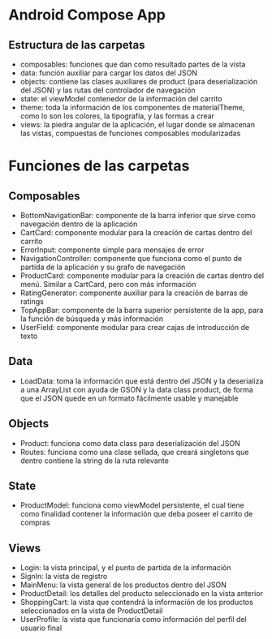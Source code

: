 # Android Compose App

## Estructura de las carpetas
- composables: funciones que dan como resultado partes de la vista
- data: función auxiliar para cargar los datos del JSON
- objects: contiene las clases auxiliares de product (para deserialización del JSON) y las rutas del controlador de navegación
- state: el viewModel contenedor de la información del carrito
- theme: toda la información de los componentes de materialTheme, como lo son los colores, la tipografía, y las formas a crear
- views: la piedra angular de la aplicación, el lugar donde se almacenan las vistas, compuestas de funciones composables modularizadas

# Funciones de las carpetas
## Composables
- BottomNavigationBar: componente de la barra inferior que sirve como navegación dentro de la aplicación
- CartCard: componente modular para la creación de cartas dentro del carrito
- ErrorInput: componente simple para mensajes de error
- NavigationController: componente que funciona como el punto de partida de la aplicación y su grafo de navegación
- ProductCard: componente modular para la creación de cartas dentro del menú. Similar a CartCard, pero con más información
- RatingGenerator: componente auxiliar para la creación de barras de ratings
- TopAppBar: componente de la barra superior persistente de la app, para la función de búsqueda y más información
- UserField: componente modular para crear cajas de introducción de texto

## Data
- LoadData: toma la información que está dentro del JSON y la deserializa a una ArrayList<Product> con ayuda de GSON y la data class product, de forma que el JSON quede en un formato fácilmente usable y manejable

## Objects
- Product: funciona como data class para deserialización del JSON
- Routes: funciona como una clase sellada, que creará singletons que dentro contiene la string de la ruta relevante

## State
- ProductModel: funciona como viewModel persistente, el cual tiene como finalidad contener la información que deba poseer el carrito de compras

## Views
- Login: la vista principal, y el punto de partida de la información
- SignIn: la vista de registro
- MainMenu: la vista general de los productos dentro del JSON
- ProductDetail: los detalles del producto seleccionado en la vista anterior
- ShoppingCart: la vista que contendrá la información de los productos seleccionados en la vista de ProductDetail
- UserProfile: la vista que funcionaría como información del perfil del usuario final
